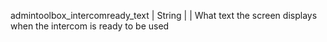 admintoolbox_intercomready_text | String | |  What text the screen displays when the intercom is ready to be used

